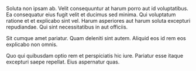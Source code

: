 Soluta non ipsam ab. Velit consequuntur at harum porro aut id voluptatibus. Ea consequatur eius fugit velit et ducimus sed minima. Qui voluptatum ratione et et explicabo sint vel. Harum asperiores aut harum soluta excepturi repudiandae. Qui sint necessitatibus in aut officiis.
 Sit cumque amet pariatur. Quam deleniti sint autem. Aliquid eos id rem eos explicabo non omnis.
 Quo qui quibusdam optio rem et perspiciatis hic iure. Pariatur esse itaque excepturi saepe repellat. Eius aspernatur quas.
